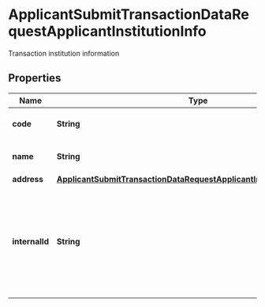 

# ApplicantSubmitTransactionDataRequestApplicantInstitutionInfo

Transaction institution information

## Properties

| Name | Type | Description | Notes |
|------------ | ------------- | ------------- | -------------|
|**code** | **String** | Transaction institution code. |  [optional] |
|**name** | **String** | Transaction institution name. |  [optional] |
|**address** | [**ApplicantSubmitTransactionDataRequestApplicantInstitutionInfoAddress**](ApplicantSubmitTransactionDataRequestApplicantInstitutionInfoAddress.md) |  |  [optional] |
|**internalId** | **String** | VASP ID for counterparty transaction. If provided, we trust the exchange and use the expected VASP for transaction approval. |  [optional] |



